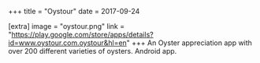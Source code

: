 +++
title = "Oystour"
date = 2017-09-24

[extra]
image = "oystour.png"
link = "https://play.google.com/store/apps/details?id=www.oystour.com.oystour&hl=en"
+++
An Oyster appreciation app with over 200 different varieties of oysters. Android app.
